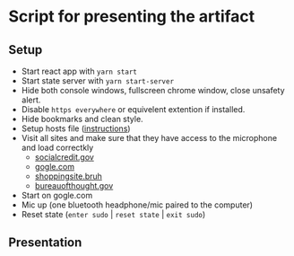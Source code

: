 # Script for presenting the artifact

## Setup
- Start react app with `yarn start`
- Start state server with `yarn start-server`
- Hide both console windows, fullscreen chrome window, close unsafety alert.
- Disable `https everywhere` or equivelent extention if installed.
- Hide bookmarks and clean style.
- Setup hosts file ([instructions](README.md#hosts))
- Visit all sites and make sure that they have access to the microphone and load correctkly
    - [socialcredit.gov](http://socialcredit.gov)
    - [gogle.com](http://socialcredit.gov)
    - [shoppingsite.bruh](http://socialcredit.gov)
    - [bureauofthought.gov](http://socialcredit.gov)
- Start on gogle.com
- Mic up (one bluetooth headphone/mic paired to the computer)
- Reset state (`enter sudo` | `reset state` | `exit sudo`)

## Presentation
